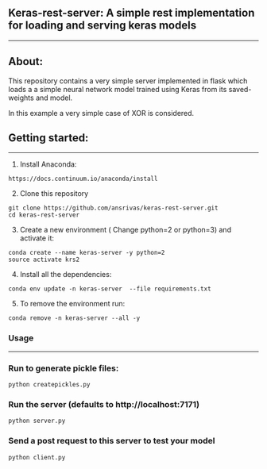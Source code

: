 ## Keras-rest-server: A simple rest implementation for loading and serving keras models
------------------
## About:
This repository contains a very simple server implemented in flask which loads a
a simple neural network model trained using Keras from its saved-weights and
model.

In this example a very simple case of XOR is considered.
## Getting started:
---
1. Install Anaconda:
```
https://docs.continuum.io/anaconda/install
```

2. Clone this repository
```
git clone https://github.com/ansrivas/keras-rest-server.git
cd keras-rest-server
```

3. Create a new environment ( Change python=2 or python=3) and activate it:
```
conda create --name keras-server -y python=2
source activate krs2
```

4. Install all the dependencies:
```
conda env update -n keras-server  --file requirements.txt
```

5. To remove the environment run:
```
conda remove -n keras-server --all -y
```

### Usage
------------------

### Run to generate pickle files:
```
python createpickles.py
```

### Run the server (defaults to http://localhost:7171)
```
python server.py
```

### Send a post request to this server to test your model
```
python client.py
```
